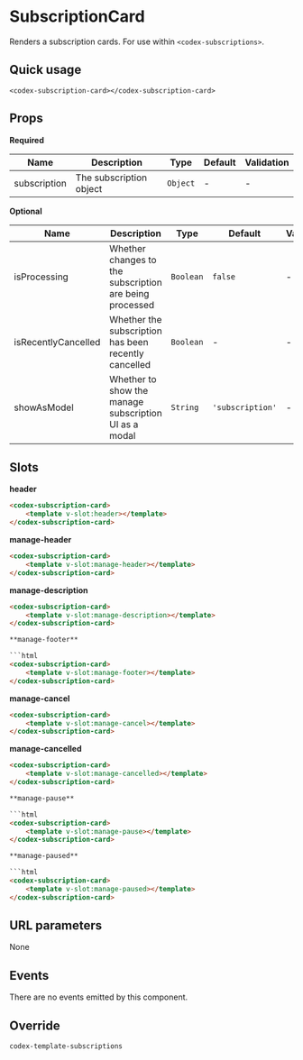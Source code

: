 # SubscriptionCard

Renders a subscription cards. For use within `<codex-subscriptions>`.

## Quick usage

```vue
<codex-subscription-card></codex-subscription-card>
```

## Props

**Required**

| Name | Description | Type | Default | Validation |
| - | - | - | - | - |
| subscription | The subscription object | `Object` | - | - |

**Optional**

| Name | Description | Type | Default | Validation |
| - | - | - | - | - |
| isProcessing | Whether changes to the subscription are being processed | `Boolean` | `false` | - |
| isRecentlyCancelled | Whether the subscription has been recently cancelled | `Boolean` | - | - |
| showAsModel | Whether to show the manage subscription UI as a modal | `String` | `'subscription'` | - |


## Slots

**header**

```html
<codex-subscription-card>
	<template v-slot:header></template>
</codex-subscription-card>
```

**manage-header**   

```html
<codex-subscription-card>
	<template v-slot:manage-header></template>
</codex-subscription-card>
```

**manage-description**   

```html
<codex-subscription-card>
	<template v-slot:manage-description></template>
</codex-subscription-card>

**manage-footer**   

```html
<codex-subscription-card>
	<template v-slot:manage-footer></template>
</codex-subscription-card>
```

**manage-cancel**   

```html
<codex-subscription-card>
	<template v-slot:manage-cancel></template>
</codex-subscription-card>
```

**manage-cancelled**   

```html
<codex-subscription-card>
	<template v-slot:manage-cancelled></template>
</codex-subscription-card>

**manage-pause**   

```html
<codex-subscription-card>
	<template v-slot:manage-pause></template>
</codex-subscription-card>

**manage-paused**   

```html
<codex-subscription-card>
	<template v-slot:manage-paused></template>
</codex-subscription-card>
```

## URL parameters

None

## Events

There are no events emitted by this component.

## Override

`
codex-template-subscriptions
`

